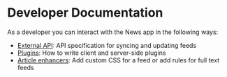 # Developer Documentation
As a developer you can interact with the News app in the following ways:

* [External API](externalapi/): API specification for syncing and updating feeds
* [Plugins](plugins/): How to write client and server-side plugins
* [Article enhancers](articleenhancers/): Add custom CSS for a feed or add rules for full text feeds